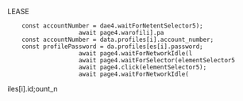 

LEASE

        const accountNumber = dae4.waitForNetentSelector5);
                        await page4.warofili].pa
        const accountNumber = data.profiles[i].account_number;
        const profilePassword = da.profiles[es[i].password;        
                        await page4.waitForNetworkIdle(l
                        await page4.waitForSelector(elementSelector5
                        await page4.click(elementSelector5);
                        await page4.waitForNetworkIdle(
iles[i].id;ount_n
